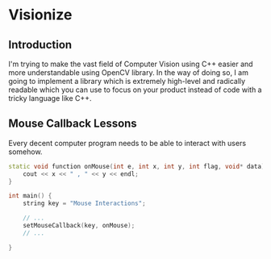 # Visionize

## Introduction

I'm trying to make the vast field of Computer Vision using C++ easier and more understandable using OpenCV library. In the way of doing so, I am going to implement a library which is extremely high-level and radically readable which you can use to focus on your product instead of code with a tricky language like C++.

## Mouse Callback Lessons

Every decent computer program needs to be able to interact with users somehow.

```cpp
static void function onMouse(int e, int x, int y, int flag, void* data) {
	cout << x << " , " << y << endl;
}

int main() {
	string key = "Mouse Interactions";

	// ...
	setMouseCallback(key, onMouse);
	// ...	

}
```
